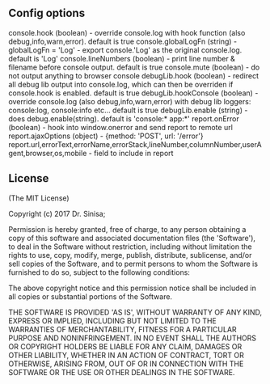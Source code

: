 ## Config options

console.hook (boolean) - override console.log with hook function (also debug,info,warn,error). default is true
console.globalLogFn (string) - globalLogFn = 'Log'  - export console.'Log' as the original console.log. default is 'Log'
console.lineNumbers (boolean) - print line number & filename before console output. default is true
console.mute (boolean) - do not output anything to browser console
debugLib.hook (boolean) - redirect all debug lib output into console.log, which can then be overriden if console.hook is enabled. default is true
debugLib.hookConsole (boolean) - override console.log (also debug,info,warn,error) with debug lib loggers: console:log, console:info etc... default is true
debugLib.enable (string) - does debug.enable(string). default is 'console:* app:*'
report.onError (boolean) - hook into window.onerror and send report to remote url
report.ajaxOptions (object) - {method: 'POST', url: '/error'}
report.url,errorText,errorName,errorStack,lineNumber,columnNumber,userAgent,browser,os,mobile - field to include in report
  

## License

(The MIT License)

Copyright (c) 2017 Dr. Sinisa;

Permission is hereby granted, free of charge, to any person obtaining
a copy of this software and associated documentation files (the
'Software'), to deal in the Software without restriction, including
without limitation the rights to use, copy, modify, merge, publish,
distribute, sublicense, and/or sell copies of the Software, and to
permit persons to whom the Software is furnished to do so, subject to
the following conditions:

The above copyright notice and this permission notice shall be
included in all copies or substantial portions of the Software.

THE SOFTWARE IS PROVIDED 'AS IS', WITHOUT WARRANTY OF ANY KIND,
EXPRESS OR IMPLIED, INCLUDING BUT NOT LIMITED TO THE WARRANTIES OF
MERCHANTABILITY, FITNESS FOR A PARTICULAR PURPOSE AND NONINFRINGEMENT.
IN NO EVENT SHALL THE AUTHORS OR COPYRIGHT HOLDERS BE LIABLE FOR ANY
CLAIM, DAMAGES OR OTHER LIABILITY, WHETHER IN AN ACTION OF CONTRACT,
TORT OR OTHERWISE, ARISING FROM, OUT OF OR IN CONNECTION WITH THE
SOFTWARE OR THE USE OR OTHER DEALINGS IN THE SOFTWARE.
